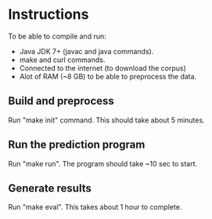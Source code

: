 # Instructions

To be able to compile and run:
* Java JDK 7+ (javac and java commands).
* make and curl commands.
* Connected to the internet (to download the corpus)
* Alot of RAM (~8 GB) to be able to preprocess the data.

## Build and preprocess
Run "make init" command. This should take about 5 minutes.

## Run the prediction program
Run "make run". The program should take ~10 sec to start.

## Generate results
Run "make eval". This takes about 1 hour to complete.

